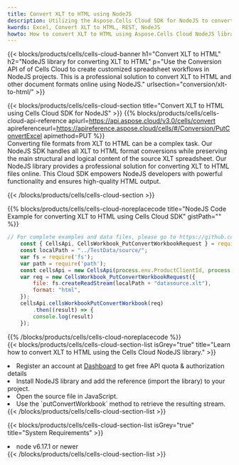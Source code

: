 ```yaml
---
title: Convert XLT to HTML using NodeJS 
description: Utilizing the Aspose.Cells Cloud SDK for NodeJS to convert a XLT format file to a HTML format file. 
kwords: Excel, Convert XLT to HTML, REST, NodeJS
howto: How to convert XLT to HTML using Aspose.Cells Cloud NodeJS library.
---
```



{{< blocks/products/cells/cells-cloud-banner h1="Convert XLT to HTML" h2="NodeJS library for converting XLT to HTML" p="Use the Conversion API of of Cells Cloud to create customized spreadsheet workflows in NodeJS projects. This is a professional solution to convert XLT to HTML and other document formats online using NodeJS." urlsection="conversion/xlt-to-html/" >}}

{{< blocks/products/cells/cells-cloud-section  title="Convert XLT to HTML using Cells Cloud SDK for NodeJS" >}}
{{% blocks/products/cells/cells-cloud-api-reference  apiurl=https://api.aspose.cloud/v3.0/cells/convert  apireferenceurl=https://apireference.aspose.cloud/cells/#/Conversion/PutConvertExcel  apimethod=PUT %}}
<br/>
Converting file formats from XLT to HTML can be a complex task. Our NodeJS SDK handles all XLT to HTML format conversions while preserving the main structural and logical content of the source XLT spreadsheet. Our NodeJS library provides a professional solution for converting XLT to HTML files online. This Cloud SDK empowers NodeJS developers with powerful functionality and ensures high-quality HTML output.

{{< /blocks/products/cells/cells-cloud-section >}}

{{% blocks/products/cells/cells-cloud-noreplacecode title="NodeJS Code Example for converting XLT to HTML using Cells Cloud SDK" gistPath="" %}}
 
```js
// For complete examples and data files, please go to https://github.com/aspose-cells-cloud/aspose-cells-cloud-node/
    const { CellsApi, CellsWorkbook_PutConvertWorkbookRequest } = require("asposecellscloud");
    const localPath = "../TestData/source/";
    var fs = require('fs');
    var path = require('path');
    const cellsApi = new CellsApi(process.env.ProductClientId, process.env.ProductClientSecret);
    var req = new CellsWorkbook_PutConvertWorkbookRequest({
        file: fs.createReadStream(localPath + "datasource.xlt"),
        format: "html",
    });
    cellsApi.cellsWorkbookPutConvertWorkbook(req)
        .then((result) => {
        console.log(result)
    });
```
 
{{% /blocks/products/cells/cells-cloud-noreplacecode  %}}
<br/>
{{< blocks/products/cells/cells-cloud-section-list isGrey="true"  title="Learn how to convert XLT to HTML using the Cells Cloud NodeJS library." >}}
<li>Register an account at <a href="https://dashboard.aspose.cloud/">Dashboard</a> to get free API quota & authorization details</li>
<li>Install NodeJS library and add the reference (import the library) to your project.</li>
<li>Open the source file in JavaScript.</li>
<li>Use the `putConvertWorkbook` method to retrieve the resulting stream.</li>
{{< /blocks/products/cells/cells-cloud-section-list >}}

{{< blocks/products/cells/cells-cloud-section-list isGrey="true"  title="System Requirements" >}}
<li>node v6.17.1 or newer</li>
{{< /blocks/products/cells/cells-cloud-section-list >}}
